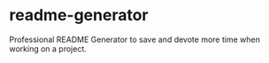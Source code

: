 # readme-generator
Professional README Generator to save and devote more time when working on a project.
